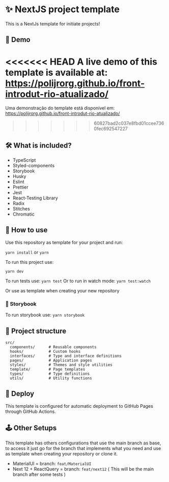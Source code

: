 # ✨ NextJS project template

This is a NextJs template for initiate projects!

## 🔎 Demo

<<<<<<< HEAD
A live demo of this template is available at: https://polijrorg.github.io/front-introdut-rio-atualizado/
=======
Uma demonstração do template está disponível em: https://polijrorg.github.io/front-introdut-rio-atualizado/
>>>>>>> 60827bad2c037e8fbd01ccee7360fec692547227

## 🛠️ What is included?

- TypeScript
- Styled-components
- Storybook
- Husky
- Eslint
- Prettier
- Jest
- React-Testing Library
- Radix
- Stitches
- Chromatic

## 🧿 How to use
Use this repository as template for your project and run:

`yarn install`
or
`yarn`

To run this project use:

`yarn dev`

To run tests use:
`yarn test`
Or to run in watch mode:
`yarn test:watch`

Or use as template when creating your new repository

### 📕 Storybook

To run storybook use: `yarn storybook`

## 📁 Project structure

```
src/
  components/      # Reusable components
  hooks/           # Custom hooks
  interfaces/      # Type and interface definitions
  pages/           # Application pages
  styles/          # Themes and style utilities
  template/        # Page templates
  types/           # Type definitions
  utils/           # Utility functions
```

## 🚀 Deploy

This template is configured for automatic deployment to GitHub Pages through GitHub Actions.

## 🕹 Other Setups

This template has others configurations that use the main branch as base, to access it just go for the branch that implements what you need and use as template when creating your repository or clone it.

- MaterialUI = branch: `feat/MaterialUI`
- Next 12 + ReactQuery = branch: `feat/next12` ( This will be the main branch after some tests )

